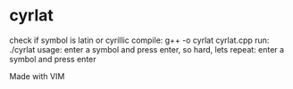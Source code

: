# cyrlat
check if symbol is latin or cyrillic
compile: g++ -o cyrlat cyrlat.cpp
run: ./cyrlat
usage:
enter a symbol and press enter, so hard, lets repeat: enter a symbol and press enter

Made with VIM
